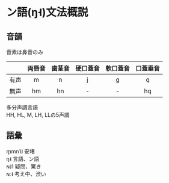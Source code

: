 # ン語(ŋ˧)文法概説  
  
## 音韻  
音素は鼻音のみ  
  
||両唇音|歯茎音|硬口蓋音|軟口蓋音|口蓋垂音|  
|--|:--:|:--:|:--:|:--:|:--:|  
|有声|m|n|j|g|q|  
|無声|hm|hn|-|-|hq|  
  
多分声調言語  
HH, HL, M, LH, LLの5声調  
  
## 語彙
m̥mn˥˩ 安堵    
ŋ˧ 言語、ン語  
ɴ˩˥ 疑問、驚き  
ɴː˧ 考え中、渋い  
